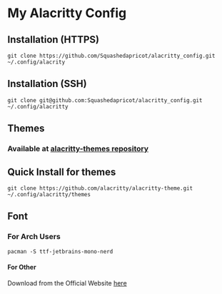 # My Alacritty Config

## Installation (HTTPS)

``` 
git clone https://github.com/Squashedapricot/alacritty_config.git ~/.config/alacrity
```

## Installation (SSH)

``` 
git clone git@github.com:Squashedapricot/alacritty_config.git ~/.config/alacritty
```

## Themes
### Available at [alacritty-themes repository](https://github.com/alacritty/alacritty-theme)

## Quick Install for themes

``` 
git clone https://github.com/alacritty/alacritty-theme.git ~/.config/alacritty/themes
```

## Font 
### For Arch Users
``` 
pacman -S ttf-jetbrains-mono-nerd 
```

#### For Other 
Download from the Official Website [here](https://www.nerdfonts.com/font-downloads)